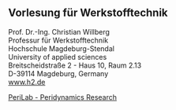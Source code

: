 ## Vorlesung für Werkstofftechnik
Prof. Dr.-Ing. Christian Willberg\
Professur für Werkstofftechnik\
Hochschule Magdeburg-Stendal\
University of applied sciences\
Breitscheidstraße 2 - Haus 10, Raum 2.13\
D-39114 Magdeburg, Germany\
www.h2.de


[PeriLab - Peridynamics Research](https://github.com/PeriHub/PeriLab.jl)




